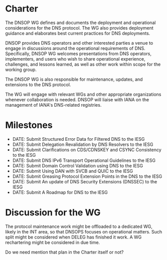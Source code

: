 # Charter

The DNSOP WG defines and documents the deployment and operational considerations for the DNS protocol. The WG also provides deployment guidance and elaborates best current practices for DNS deployments.

DNSOP provides DNS operators and other interested parties a venue to engage in discussions around the operational requirements of DNS. Specifically, DNSOP WG welcomes presentations from DNS operators, implementers, and users who wish to share operational experience, challenges, and lessons learned, as well as other work within scope for the working group.

The DNSOP WG is also responsible for maintenance, updates, and extensions to the DNS protocol.

The WG will engage with relevant WGs and other appropriate organizations whenever collaboration is needed. DNSOP will liaise with IANA on the management of IANA's DNS-related registries.

# Milestones 

* DATE: Submit Structured Error Data for Filtered DNS to the IESG
* DATE: Submit Delegation Revalidation by DNS Resolvers to the IESG
* DATE: Submit Clarifications on CDS/CDNSKEY and CSYNC Consistency to the IESG
* DATE: Submit DNS IPv6 Transport Operational Guidelines to the IESG
* DATE: Submit Domain Control Validation using DNS to the IESG
* DATE: Submit Using DAN with SVCB and QUIC to the IESG
* DATE: Submit Greasing Protocol Extension Points in the DNS to the IESG
* DATE: Submit An update of DNS Security Extensions (DNSSEC) to the IESG
* DATE: Submit A Roadmap for DNS to the IESG 


# Discussion for the WG

The protocol maintenance work might be offloaded to a dedicated WG, likely in the INT area, so that DNSOPS focuses on operational matters. Such split might be considered when DELEG has finished it work. A WG rechartering might be considered in due time.

Do we need mention that plan in the Charter itself or not?
